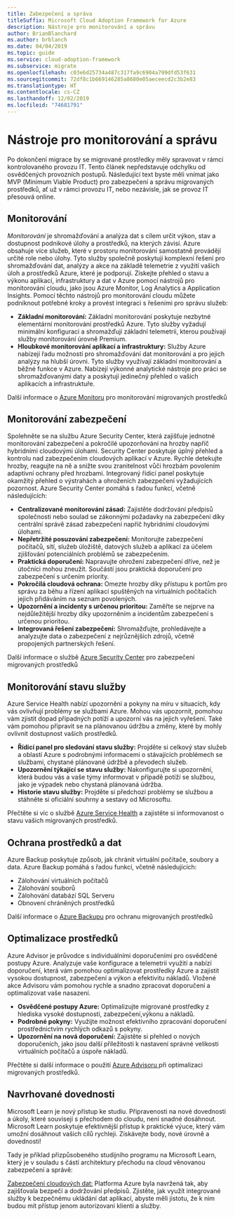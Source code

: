 ```yaml
---
title: Zabezpečení a správa
titleSuffix: Microsoft Cloud Adoption Framework for Azure
description: Nástroje pro monitorování a správu
author: BrianBlanchard
ms.author: brblanch
ms.date: 04/04/2019
ms.topic: guide
ms.service: cloud-adoption-framework
ms.subservice: migrate
ms.openlocfilehash: c03e6d25734a487c317fa9c6904a799dfd53f631
ms.sourcegitcommit: 72df8c1b669146285a8680e05aeceecd2c3b2e83
ms.translationtype: HT
ms.contentlocale: cs-CZ
ms.lasthandoff: 12/02/2019
ms.locfileid: "74681791"
---
```

# <a name="secure-monitoring-and-management-tools"></a>Nástroje pro monitorování a správu

Po dokončení migrace by se migrované prostředky měly spravovat v rámci kontrolovaného provozu IT. Tento článek nepředstavuje odchylku od osvědčených provozních postupů. Následující text byste měli vnímat jako MVP (Minimum Viable Product) pro zabezpečení a správu migrovaných prostředků, ať už v rámci provozu IT, nebo nezávisle, jak se provoz IT přesouvá online.

## <a name="monitoring"></a>Monitorování

*Monitorování* je shromažďování a analýza dat s cílem určit výkon, stav a dostupnost podnikové úlohy a prostředků, na kterých závisí. Azure obsahuje více služeb, které v prostoru monitorování samostatně provádějí určité role nebo úlohy. Tyto služby společně poskytují komplexní řešení pro shromažďování dat, analýzy a akce na základě telemetrie z využití vašich úloh a prostředků Azure, které je podporují. Získejte přehled o stavu a výkonu aplikací, infrastruktury a dat v Azure pomocí nástrojů pro monitorování cloudu, jako jsou Azure Monitor, Log Analytics a Application Insights. Pomocí těchto nástrojů pro monitorování cloudu můžete podniknout potřebné kroky a provést integraci s řešeními pro správu služeb:

- **Základní monitorování:** Základní monitorování poskytuje nezbytné elementární monitorování prostředků Azure. Tyto služby vyžadují minimální konfiguraci a shromažďují základní telemetrii, kterou používají služby monitorování úrovně Premium.
- **Hloubkové monitorování aplikací a infrastruktury:** Služby Azure nabízejí řadu možností pro shromažďování dat monitorování a pro jejich analýzy na hlubší úrovni. Tyto služby využívají základní monitorování a běžné funkce v Azure. Nabízejí výkonné analytické nástroje pro práci se shromažďovanými daty a poskytují jedinečný přehled o vašich aplikacích a infrastruktuře.

Další informace o [Azure Monitoru](https://docs.microsoft.com/azure/azure-monitor/overview) pro monitorování migrovaných prostředků

## <a name="security-monitoring"></a>Monitorování zabezpečení

Spolehněte se na službu Azure Security Center, která zajišťuje jednotné monitorování zabezpečení a pokročilé upozorňování na hrozby napříč hybridními cloudovými úlohami. Security Center poskytuje úplný přehled a kontrolu nad zabezpečením cloudových aplikací v Azure. Rychle detekujte hrozby, reagujte na ně a snižte svou zranitelnost vůči hrozbám povolením adaptivní ochrany před hrozbami. Integrovaný řídicí panel poskytuje okamžitý přehled o výstrahách a ohroženích zabezpečení vyžadujících pozornost. Azure Security Center pomáhá s řadou funkcí, včetně následujících:

- **Centralizované monitorování zásad:** Zajistěte dodržování předpisů společnosti nebo soulad se zákonnými požadavky na zabezpečení díky centrální správě zásad zabezpečení napříč hybridními cloudovými úlohami.
- **Nepřetržité posuzování zabezpečení:** Monitorujte zabezpečení počítačů, sítí, služeb úložiště, datových služeb a aplikací za účelem zjišťování potenciálních problémů se zabezpečením.
- **Praktická doporučení:** Napravujte ohrožení zabezpečení dříve, než je útočníci mohou zneužít. Součástí jsou praktická doporučení pro zabezpečení s určením priority.
- **Pokročilá cloudová ochrana:** Omezte hrozby díky přístupu k portům pro správu za běhu a řízení aplikací spuštěných na virtuálních počítačích jejich přidáváním na seznam povolených.
- **Upozornění a incidenty s určenou prioritou:** Zaměřte se nejprve na nejdůležitější hrozby díky upozorněním a incidentům zabezpečení s určenou prioritou.
- **Integrovaná řešení zabezpečení:** Shromažďujte, prohledávejte a analyzujte data o zabezpečení z nejrůznějších zdrojů, včetně propojených partnerských řešení.

Další informace o službě [Azure Security Center](https://docs.microsoft.com/azure/security-center) pro zabezpečení migrovaných prostředků

## <a name="service-health-monitoring"></a>Monitorování stavu služby

Azure Service Health nabízí upozornění a pokyny na míru v situacích, kdy vás ovlivňují problémy se službami Azure. Mohou vás upozornit, pomohou vám zjistit dopad případných potíží a upozorní vás na jejich vyřešení. Také vám pomohou připravit se na plánovanou údržbu a změny, které by mohly ovlivnit dostupnost vašich prostředků.

- **Řídicí panel pro sledování stavu služby:** Projděte si celkový stav služeb a oblastí Azure s podrobnými informacemi o stávajících problémech se službami, chystané plánované údržbě a převodech služeb.
- **Upozornění týkající se stavu služby:** Nakonfigurujte si upozornění, která budou vás a vaše týmy informovat v případě potíží se službou, jako je výpadek nebo chystaná plánovaná údržba.
- **Historie stavu služby:** Projděte si předchozí problémy se službou a stáhněte si oficiální souhrny a sestavy od Microsoftu.

Přečtěte si víc o službě [Azure Service Health](https://docs.microsoft.com/azure/service-health) a zajistěte si informovanost o stavu vašich migrovaných prostředků.

## <a name="protect-assets-and-data"></a>Ochrana prostředků a dat

Azure Backup poskytuje způsob, jak chránit virtuální počítače, soubory a data. Azure Backup pomáhá s řadou funkcí, včetně následujících:

- Zálohování virtuálních počítačů
- Zálohování souborů
- Zálohování databází SQL Serveru
- Obnovení chráněných prostředků

Další informace o [Azure Backupu](https://docs.microsoft.com/azure/backup) pro ochranu migrovaných prostředků

## <a name="optimize-resources"></a>Optimalizace prostředků

Azure Advisor je průvodce s individuálními doporučeními pro osvědčené postupy Azure. Analyzuje vaše konfigurace a telemetrii využití a nabízí doporučení, která vám pomohou optimalizovat prostředky Azure a zajistit vysokou dostupnost, zabezpečení a výkon a efektivitu nákladů. Vložené akce Advisoru vám pomohou rychle a snadno zpracovat doporučení a optimalizovat vaše nasazení.

- **Osvědčené postupy Azure:** Optimalizujte migrované prostředky z hlediska vysoké dostupnosti, zabezpečení,výkonu a nákladů.
- **Podrobné pokyny:** Využijte možnost efektivního zpracování doporučení prostřednictvím rychlých odkazů s pokyny.
- **Upozornění na nová doporučení:** Zajistěte si přehled o nových doporučeních, jako jsou další příležitosti k nastavení správné velikosti virtuálních počítačů a úspoře nákladů.

Přečtěte si další informace o použití [Azure Advisoru ](https://docs.microsoft.com/azure/advisor/advisor-overview) při optimalizaci migrovaných prostředků.

## <a name="suggested-skills"></a>Navrhované dovednosti

Microsoft Learn je nový přístup ke studiu. Připravenosti na nové dovednosti a úkoly, které souvisejí s přechodem do cloudu, není snadné dosáhnout. Microsoft Learn poskytuje efektivnější přístup k praktické výuce, který vám umožní dosáhnout vašich cílů rychleji. Získávejte body, nové úrovně a dovednosti!

Tady je příklad přizpůsobeného studijního programu na Microsoft Learn, který je v souladu s částí architektury přechodu na cloud věnovanou zabezpečení a správě: 

[Zabezpečení cloudových dat:](https://docs.microsoft.com/learn/paths/secure-your-cloud-data/) Platforma Azure byla navržená tak, aby zajišťovala bezpečí a dodržování předpisů. Zjistěte, jak využít integrované služby k bezpečnému ukládání dat aplikací, abyste měli jistotu, že k nim budou mít přístup jenom autorizovaní klienti a služby.
